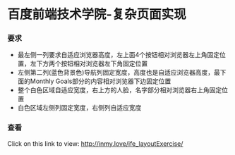 # 百度前端技术学院-复杂页面实现

### 要求
* 最左侧一列要求自适应浏览器高度，左上面4个按钮相对浏览器左上角固定位置，左下方两个按钮相对浏览器左下角固定位置
* 左侧第二列(蓝色背景色)导航列固定宽度，高度也是自适应浏览器高度，最下面的Monthly Goals部分的内容相对浏览器下边固定位置
* 整个白色区域自适应宽度，右上方的人脸，名字部分相对浏览器右上角固定位置
* 白色区域左侧列固定宽度，右侧列自适应宽度

### 查看 
Click on this link to view: http://inmy.love/ife_layoutExercise/
